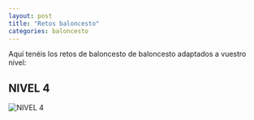 ```yaml
---
layout: post
title: "Retos baloncesto"
categories: baloncesto
---
```


Aquí tenéis los retos de baloncesto de baloncesto adaptados a vuestro nivel:

## NIVEL 4

![NIVEL 4](https://danieledufis.github.io/images_text/basket_nivel_04_compressed.jpg)

